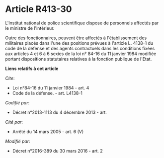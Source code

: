 # Article R413-30

L'Institut national de police scientifique dispose de personnels affectés par le ministre de l'intérieur.

Outre des fonctionnaires, peuvent être affectés à l'établissement des militaires placés dans l'une des positions prévues à
l'article L. 4138-1 du code de la défense et des agents contractuels dans les conditions fixées aux articles 4 et 6 à 6
sexies de la loi n° 84-16 du 11 janvier 1984 modifiée portant dispositions statutaires relatives à la fonction publique de
l'Etat.

**Liens relatifs à cet article**

_Cite_:

  - Loi n°84-16 du 11 janvier 1984 - art. 4
  - Code de la défense. - art. L4138-1

_Codifié par_:

  - Décret n°2013-1113 du 4 décembre 2013 - art.

_Cité par_:

  - Arrêté du 14 mars 2005 - art. 6 (V)

_Modifié par_:

  - Décret n°2016-389 du 30 mars 2016 - art. 2

